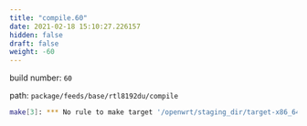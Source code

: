 ```yaml
---
title: "compile.60"
date: 2021-02-18 15:10:27.226157
hidden: false
draft: false
weight: -60
---
```


build number: `60`

path: `package/feeds/base/rtl8192du/compile`


``` bash
make[3]: *** No rule to make target '/openwrt/staging_dir/target-x86_64_musl/usr/include/mac80211-backport/backport/autoconf.h', needed by '/openwrt/build_dir/target-x86_64_musl/linux-x86_64/rtl8192du-2019-06-01-54c95aaa/.configured_68b329da9893e34099c7d8ad5cb9c940'.  Stop.
```
